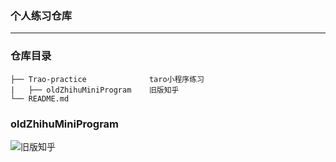 ### 个人练习仓库
<hr/>

### 仓库目录
 ```
├── Trao-practice              taro小程序练习
|   ├── oldZhihuMiniProgram    旧版知乎         
└── README.md
 ```
 ### oldZhihuMiniProgram
 ![旧版知乎](https://moki-blog.oss-cn-chengdu.aliyuncs.com/githubImg/old-Zhihu-MiniProgram.png)
